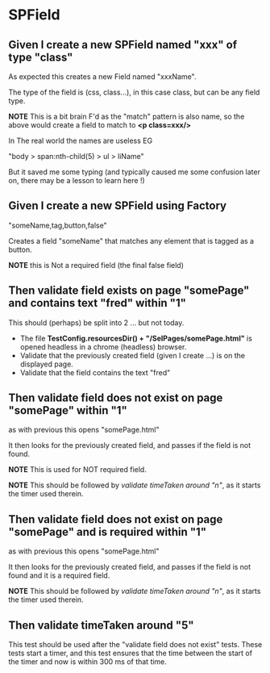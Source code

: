
# SPField

## Given I create a new SPField named "xxx" of type "class"

As expected this creates a new Field named "xxxName".

The type of the field is (css, class...), in this case class, but can be
any field type.

**NOTE** This is a bit brain F'd as the "match" pattern is also name, so
the above would create a field to match to **\<p class=xxx/>**

In The real world the names are useless EG 

"body > span:nth-child(5) > ul > liName"

But it saved me some typing (and typically caused me some confusion
later on, there may be a lesson to learn here !)

## Given I create a new SPField using Factory
"someName,tag,button,false"

Creates a field "someName" that matches any element that is tagged as a
button.

**NOTE** this is Not a required field (the final false field)

## Then validate field exists on page "somePage" and contains text "fred" within "1"

This should (perhaps) be split into 2 ... but not today.

- The file **TestConfig.resourcesDir() + "/SelPages/somePage.html"** is
  opened headless in a chrome (headless) browser.
- Validate that the previously created field (given I create ...) is on
  the displayed page.
- Validate that the field contains the text "fred"

## Then validate field does not exist on page "somePage" within "1"

as with previous this opens "somePage.html"

It then looks for the previously created field, and passes if the field
is not found.

**NOTE** This is used for NOT required field.

**NOTE** This should be followed by *validate timeTaken around "n"*, as
it starts the timer used therein. 

## Then validate field does not exist on page "somePage" and is required within "1"

as with previous this opens "somePage.html"

It then looks for the previously created field, and passes if the field
is not found and it is a required field.

**NOTE** This should be followed by *validate timeTaken around "n"*, as
it starts the timer used therein.

## Then validate timeTaken around "5"

This test should be used after the "validate field does not exist"
tests. These tests start a timer, and this test ensures that the time
between the start of the timer and now is within 300 ms of that time.